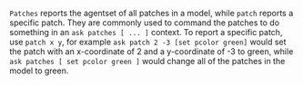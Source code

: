 ﻿`Patches` reports the agentset of all patches in a model, while `patch` reports a specific patch. They are commonly used to command the patches to do something in an `ask patches [ ... ]` context. To report a specific patch, use `patch x y`, for example `ask patch 2 -3 [set pcolor green]` would set the patch with an x-coordinate of 2 and a y-coordinate of -3 to green, while `ask patches [ set pcolor green ]` would change all of the patches in the model to green. 